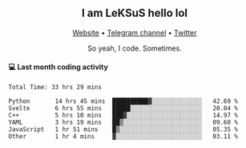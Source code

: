 <h2 align="center">I am LeKSuS hello lol</h2>
<div align="center">
  <a href="https://leksus.net">Website</a> •
  <a href="https://t.me/leksus_was_here">Telegram channel</a> •
  <a href="https://twitter.com/___LeKSuS___">Twitter</a>
</div>
<p align="center">So yeah, I code. Sometimes.</p>

#### :computer: Last month coding activity
<!--START_SECTION:waka-->

```text
Total Time: 33 hrs 29 mins

Python       14 hrs 45 mins  ██████████▓░░░░░░░░░░░░░░   42.69 %
Svelte       6 hrs 55 mins   █████░░░░░░░░░░░░░░░░░░░░   20.04 %
C++          5 hrs 10 mins   ███▓░░░░░░░░░░░░░░░░░░░░░   14.97 %
YAML         3 hrs 19 mins   ██▒░░░░░░░░░░░░░░░░░░░░░░   09.60 %
JavaScript   1 hr 51 mins    █▒░░░░░░░░░░░░░░░░░░░░░░░   05.35 %
Other        1 hr 4 mins     ▓░░░░░░░░░░░░░░░░░░░░░░░░   03.11 %
```

<!--END_SECTION:waka-->
